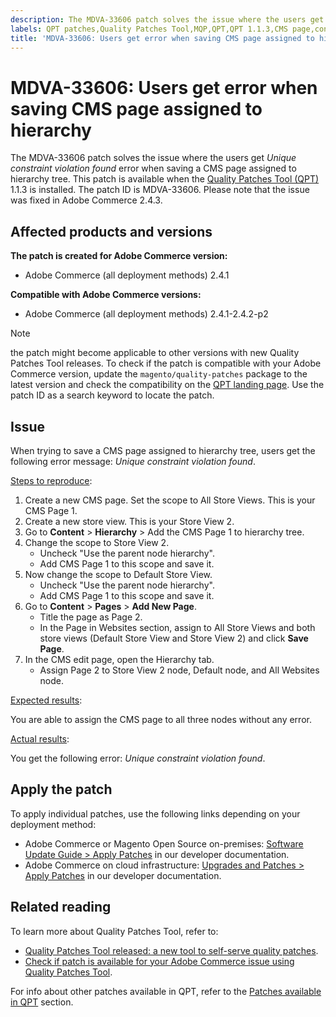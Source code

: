 ```yaml
---
description: The MDVA-33606 patch solves the issue where the users get *Unique constraint violation found* error when saving a CMS page assigned to hierarchy tree. This patch is available when the [Quality Patches Tool (QPT)](https://support.magento.com/hc/en-us/articles/360047139492) 1.1.3 is installed. The patch ID is MDVA-33606. Please note that the issue was fixed in Adobe Commerce 2.4.3.
labels: QPT patches,Quality Patches Tool,MQP,QPT,QPT 1.1.3,CMS page,constraint violation,hierarchy,Magento,Adobe Commerce,on-premises,cloud-infrastructure,2.4.1,2.4.1-p1,2.4.2,2.4.2-p1,2.4.2-p2
title: 'MDVA-33606: Users get error when saving CMS page assigned to hierarchy'
---
```


# MDVA-33606: Users get error when saving CMS page assigned to hierarchy

The MDVA-33606 patch solves the issue where the users get *Unique constraint violation found* error when saving a CMS page assigned to hierarchy tree. This patch is available when the [Quality Patches Tool (QPT)](https://support.magento.com/hc/en-us/articles/360047139492) 1.1.3 is installed. The patch ID is MDVA-33606. Please note that the issue was fixed in Adobe Commerce 2.4.3.

## Affected products and versions

**The patch is created for Adobe Commerce version:**

* Adobe Commerce (all deployment methods) 2.4.1

**Compatible with Adobe Commerce versions:**

* Adobe Commerce (all deployment methods) 2.4.1-2.4.2-p2

>[!NOTE]
>
>the patch might become applicable to other versions with new Quality Patches Tool releases. To check if the patch is compatible with your Adobe Commerce version, update the `magento/quality-patches` package to the latest version and check the compatibility on the [QPT landing page](https://devdocs.magento.com/quality-patches/tool.html#patch-grid). Use the patch ID as a search keyword to locate the patch.

## Issue

When trying to save a CMS page assigned to hierarchy tree, users get the following error message: *Unique constraint violation found*.

<ins>Steps to reproduce</ins>:

1. Create a new CMS page. Set the scope to All Store Views. This is your CMS Page 1.
1. Create a new store view. This is your Store View 2.
1. Go to **Content** > **Hierarchy** > Add the CMS Page 1 to hierarchy tree.
1. Change the scope to Store View 2.
    * Uncheck "Use the parent node hierarchy".
    * Add CMS Page 1 to this scope and save it.
1. Now change the scope to Default Store View.
    * Uncheck "Use the parent node hierarchy".
    * Add CMS Page 1 to this scope and save it.
1. Go to **Content** > **Pages** > **Add New Page**.
    * Title the page as Page 2.
    * In the Page in Websites section, assign to All Store Views and both store views (Default Store View and Store View 2) and click **Save Page**.
1. In the CMS edit page, open the Hierarchy tab.
    * Assign Page 2 to Store View 2 node, Default node, and All Websites node.

<ins>Expected results</ins>:

You are able to assign the CMS page to all three nodes without any error.

<ins>Actual results</ins>:

You get the following error: *Unique constraint violation found*.

## Apply the patch

To apply individual patches, use the following links depending on your deployment method:

* Adobe Commerce or Magento Open Source on-premises: [Software Update Guide > Apply Patches](https://devdocs.magento.com/guides/v2.4/comp-mgr/patching/mqp.html) in our developer documentation.
* Adobe Commerce on cloud infrastructure: [Upgrades and Patches > Apply Patches](https://devdocs.magento.com/cloud/project/project-patch.html) in our developer documentation.

## Related reading

To learn more about Quality Patches Tool, refer to:

* [Quality Patches Tool released: a new tool to self-serve quality patches](https://support.magento.com/hc/en-us/articles/360047139492).
* [Check if patch is available for your Adobe Commerce issue using Quality Patches Tool](https://support.magento.com/hc/en-us/articles/360047125252).

For info about other patches available in QPT, refer to the [Patches available in QPT](https://support.magento.com/hc/en-us/sections/360010506631-Patches-available-in-MQP-tool-) section.